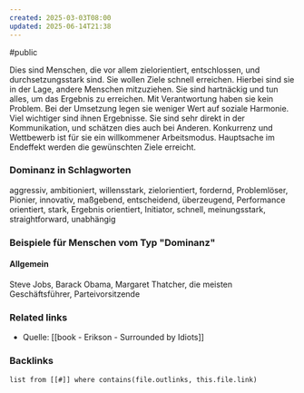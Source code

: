 ```yaml
---
created: 2025-03-03T08:00
updated: 2025-06-14T21:38
---
```

#public

Dies sind Menschen, die vor allem zielorientiert, entschlossen, und durchsetzungsstark sind. Sie wollen Ziele schnell erreichen. Hierbei sind sie in der Lage, andere Menschen mitzuziehen. Sie sind hartnäckig und tun alles, um das Ergebnis zu erreichen. Mit Verantwortung haben sie kein Problem. 
Bei der Umsetzung legen sie weniger Wert auf soziale Harmonie. Viel wichtiger sind ihnen Ergebnisse. Sie sind sehr direkt in der Kommunikation, und schätzen dies auch bei Anderen. Konkurrenz und Wettbewerb ist für sie ein willkommener Arbeitsmodus. Hauptsache im Endeffekt werden die gewünschten Ziele erreicht. 

### Dominanz in Schlagworten
aggressiv, ambitioniert, willensstark, zielorientiert, fordernd, Problemlöser, Pionier, innovativ, maßgebend, entscheidend, überzeugend, Performance orientiert, stark, Ergebnis orientiert, Initiator, schnell, meinungsstark, straightforward, unabhängig

### Beispiele für Menschen vom Typ "Dominanz"
#### Allgemein
Steve Jobs, Barack Obama, Margaret Thatcher, die meisten Geschäftsführer, Parteivorsitzende

### Related links
- Quelle: [[book - Erikson - Surrounded by Idiots]]
### Backlinks
```dataview 
list from [[#]] where contains(file.outlinks, this.file.link)
```
